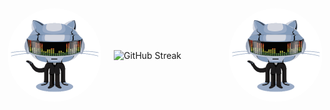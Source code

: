 <div style="display: flex; align-items: center; gap: 20px; font-size: 14px;">
  <img src="./github.gif" alt="Profile GIF" width="150" height="150" style="border-radius: 50%;" />
  <img src="https://github-readme-streak-stats.herokuapp.com/?user=serhat-yildiz&theme=radical" alt="GitHub Streak" width="400" />
   <img src="./github.gif" alt="Profile GIF" width="150" height="150" style="border-radius: 50%;" />
</div>
